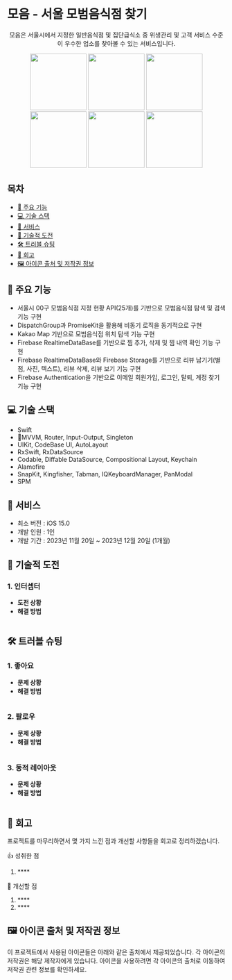 # 모음 - 서울 모범음식점 찾기

<!--
<p align="center">
  <img src="https://your-banner-image-url.png" alt="ExemplaryRestaurantIB Logo" width="800">
</p>
-->

<p align="center">
  모음은 서울시에서 지정한 일반음식점 및 집단급식소 중 위생관리 및 고객 서비스 수준이 우수한 업소를 찾아볼 수 있는 서비스입니다.
</p>

<p align="center">
  <img src="https://github.com/Seungwoo-Seo/ExemplaryRestaurantIB/assets/72753868/f7674e21-7dab-4d82-b0f3-17434679f683" width="130">
  <img src="https://github.com/Seungwoo-Seo/ExemplaryRestaurantIB/assets/72753868/e50718e4-8afc-4c1d-bbce-ef2a8aca5024" width="130">
  <img src="https://github.com/Seungwoo-Seo/ExemplaryRestaurantIB/assets/72753868/90ae0dcd-99ab-462b-b0a1-b3653c8827cc" width="130">
  <img src="https://github.com/Seungwoo-Seo/ExemplaryRestaurantIB/assets/72753868/a7fb2876-dc56-4ce7-a9cc-1c5dd1e99f89" width="130">
  <img src="https://github.com/Seungwoo-Seo/ExemplaryRestaurantIB/assets/72753868/0db88594-bb32-46ec-8346-3ce1b01da748" width="130">
  <img src="https://github.com/Seungwoo-Seo/ExemplaryRestaurantIB/assets/72753868/184e3b7d-8b74-4228-b2f3-767c618a9e7d" width="130">
</p>

## 목차

- [🚀 주요 기능](#-주요-기능)
- [💻 기술 스택](#-기술-스택)
- [📱 서비스](#-서비스)
- [🚧 기술적 도전](#-기술적-도전)
- [🛠 트러블 슈팅](#-트러블-슈팅)
- [📝 회고](#-회고)
- [🖼 아이콘 출처 및 저작권 정보](#-아이콘-출처-및-저작권-정보)

## 🚀 주요 기능

- 서울시 00구 모범음식점 지정 현황 API(25개)를 기반으로 모범음식점 탐색 및 검색 기능 구현
- DispatchGroup과 PromiseKit을 활용해 비동기 로직을 동기적으로 구현
- Kakao Map 기반으로 모범음식점 위치 탐색 기능 구현
- Firebase RealtimeDataBase를 기반으로 찜 추가, 삭제 및 찜 내역 확인 기능 구현
- Firebase RealtimeDataBase와 Firebase Storage를 기반으로 리뷰 남기기(별점, 사진, 텍스트), 리뷰 삭제, 리뷰 보기 기능 구현
- Firebase Authentication을 기반으로 이메일 회원가입, 로그인, 탈퇴, 계정 찾기 기능 구현

## 💻 기술 스택

- Swift
- MVVM, Router, Input-Output, Singleton
- UIKit, CodeBase UI, AutoLayout
- RxSwift, RxDataSource
- Codable, Diffable DataSource, Compositional Layout, Keychain
- Alamofire
- SnapKit, Kingfisher, Tabman, IQKeyboardManager, PanModal
- SPM

## 📱 서비스

- 최소 버전 : iOS 15.0
- 개발 인원 : 1인
- 개발 기간 : 2023년 11월 20일 ~ 2023년 12월 20일 (1개월)

## 🚧 기술적 도전

<!-- 프로젝트를 진행하면서 겪은 기술적인 도전과 어떻게 해결했는지에 대한 설명을 추가한다. -->
### 1. 인터셉터
- **도전 상황**</br>
- **해결 방법**</br>
~~~swift
~~~

## 🛠 트러블 슈팅

<!-- 프로젝트 중 발생한 문제와 그 해결 방법에 대한 내용을 기록한다. -->
### 1. 좋아요
- **문제 상황**</br>
- **해결 방법**</br>

~~~swift
~~~

### 2. 팔로우
- **문제 상황**</br>
- **해결 방법**</br>
~~~swift
~~~

### 3. 동적 레이아웃
- **문제 상황**</br>
- **해결 방법**</br>
~~~swift
~~~

## 📝 회고

<!-- 프로젝트를 마무리하면서 느낀 소회, 개선점, 다음에 시도해보고 싶은 것 등을 정리한다. -->
프로젝트를 마무리하면서 몇 가지 느낀 점과 개선할 사항들을 회고로 정리하겠습니다.

👍 성취한 점
1. ****</br>

🤔 개선할 점
1. ****</br>
2. ****</br>

## 🖼 아이콘 출처 및 저작권 정보

이 프로젝트에서 사용된 아이콘들은 아래와 같은 출처에서 제공되었습니다. 각 아이콘의 저작권은 해당 제작자에게 있습니다. 아이콘을 사용하려면 각 아이콘의 출처로 이동하여 저작권 관련 정보를 확인하세요.
